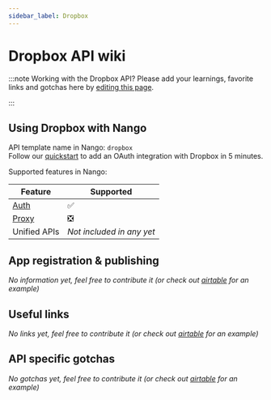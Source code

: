 ```yaml
---
sidebar_label: Dropbox
---
```


# Dropbox API wiki

:::note Working with the Dropbox API?
Please add your learnings, favorite links and gotchas here by [editing this page](https://github.com/nangohq/nango/tree/master/docs/docs/providers/dropbox.md).

:::

## Using Dropbox with Nango

API template name in Nango: `dropbox`  
Follow our [quickstart](../quickstart.md) to add an OAuth integration with Dropbox in 5 minutes.

Supported features in Nango:

| Feature                            | Supported                 |
| ---------------------------------- | ------------------------- |
| [Auth](/nango-auth/core-concepts)  | ✅                        |
| [Proxy](/nango-unified-apis/proxy) | ❎                        |
| Unified APIs                       | _Not included in any yet_ |

## App registration & publishing

_No information yet, feel free to contribute it (or check out [airtable](airtable.md) for an example)_

## Useful links

_No links yet, feel free to contribute it (or check out [airtable](airtable.md) for an example)_

## API specific gotchas

_No gotchas yet, feel free to contribute it (or check out [airtable](airtable.md) for an example)_
